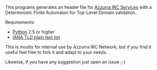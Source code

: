 This programs generates an header file for [Azzurra IRC Services](http://devel.azzurra.org/services)
with a Deterministic Finite Automaton for Top-Level Domain validation.

Requirements:

 * [Python](http://www.python.org/) 2.5 or higher
 * [IANA TLD plain text list](http://data.iana.org/TLD/tlds-alpha-by-domain.txt)

This is mostly for internal use by Azzurra IRC Network, but if you find it
useful feel free to fork it and adapt to your needs.

Likewise, if you have any suggestion just open an issue ;-)
